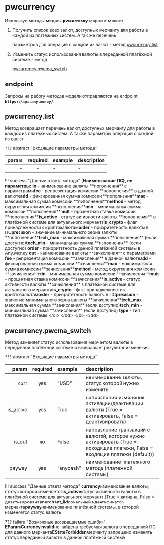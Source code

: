 # pwcurrency

Используя методы модели **pwcurrency** мерчант может:

1. Получить список всех валют, доступных мерчанту для работы в каждой из платёжных систем. А так же перечень 

   параметров для операций с каждой из валют - метод [pwcurrency.list](pwcurrency.md#pwcurrency_list)

2. Изменить статус использования валюты в переданной платёжной системе - метод 

   [pwcurrency.pwcma\_switch](pwcurrency.md#pwcurrency_pwcma_switch)

## endpoint

Запросы на работу методов модели отправляются на endpoint **`https://api.any.money/`**.

## pwcurrency.list

Метод возвращает перечень валют, доступных мерчанту для работы в каждой из платёжных систем. А также параметры операций с каждой из валют.

??? abstract "Входящие параметры метода"

| param | required | example | description |
| ---: | :---: | :--- | :--- |
| - | - | - | - |

!!! success "Данные ответа метода" **{Наименование ПС}, ее параметры:** **in** - наименование валюты \*\*пополнения\*\* с параметрами**fee** - репрезентация комиссии \*\*пополнения\*\* в данной валюте**add** - фиксированная сумма комиссии \*\*пополнения\*\***max** - максимальная сумма комиссии \*\*пополнения\*\***method** - метод округления комиссии \*\*пополнения\*\***min** - минимальная сумма комиссии \*\*пополнения\*\***mult** - процентная ставка комиссии \*\*пополнения\*\***is\_active** - статус активности валюты \*\*пополнения\*\* в платёжной системе для актуального мерчанта**is\_crypto** - флаг принадлежности к криптовалютам**order** - приоритетность валюты в ПС**precision** - значение минимального зерна валюты \*\*пополнения\*\***tech\_max** - максимальная сумма \*\*пополнения\*\* \(если доступно\)**tech\_min** - минимальная сумма \*\*пополнения\*\* \(если доступно\) **order** - приоритетность данной платёжной системы в Any.Money **out** - наименование валюты \*\*зачисления\*\* с параметрами **fee** - репрезентация комиссии \*\*зачисления\*\* в данной валюте**add** - фиксированная сумма комиссии \*\*зачисления\*\***max** - максимальная сумма комиссии \*\*зачисления\*\***method** - метод округления комиссии \*\*зачисления\*\***min** - минимальная сумма комиссии \*\*зачисления\*\***mult** - процентная ставка комиссии \*\*зачисления\*\***is\_active** - статус активности валюты \*\*зачисления\*\* в платёжной системе для актуального мерчанта**is\_crypto** - флаг принадлежности к криптовалютам**order** - приоритетность валюты в ПС**precision** - значение минимального зерна валюты \*\*зачисления\*\***tech\_max** - максимальная сумма \*\*зачисления\*\* \(если доступно\)**tech\_min** - минимальная сумма \*\*зачисления\*\* \(если доступно\) **type** - тип платёжной системы &lt;/dl&gt; &lt;/dd&gt; &lt;/dl&gt; &lt;/dd&gt;

## pwcurrency.pwcma\_switch

Метод изменяет статус использования мерчантом валюты в переданной платёжной системе и возвращает результат изменения.

??? abstract "Входящие параметры метода"

| param | required | example | description |
| ---: | :---: | :--- | :--- |
| curr | yes | "USD" | наименование валюты, статус которой нужно изменить |
| is\_active | yes | True | направление изменения активации/деактивации валюты \(True = активировать, False = деактивировать\) |
| is\_out | no | False | направление транзакций с валютой, которое нужно активировать \(True = исходящие платежи, False = входящие платежи \(default\)\) |
| payway | yes | "anycash" | наименование платежного метода \(платежной системы\) |

!!! success "Данные ответа метода" **currency**наименование валюты, статус которой изменяется**is\_active**статус активности валюты в платёжной системе для актуального мерчанта \(True = активна, False = деактивирована\)**merchant\_lid**локальный идентификатор мерчанта**payway**наименование платёжной системы, в которой изменяется статус валюты

??? failure "Возможные возвращаемые ошибки" **EParamCurrencyInvalid**не найдена требуемая валюта в переданной ПС для данного мерчанта**EStateForbidden**мерчанту запрещено изменять статус переданной валюты в данной платёжной системе

